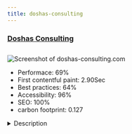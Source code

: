 ```yaml
---
title: doshas-consulting
---
```


<div style="height: 3rem">
  <a href="https://doshas-consulting.com/"><h3>Doshas Consulting</h3></a>
</div>
<img loading="lazy" src="/images/thumbs/doshas-consulting.com.jpg" alt="Screenshot of doshas-consulting.com" />
<ul>
  <li>Performace: 69%</li>
  <li>
    First contentful paint:
    2.90Sec
  </li>
  <li>Best practices: 64%</li>
  <li>Accessibility: 96%</li>
  <li>SEO: 100%</li>
  <li>carbon footprint: 0.127</li>
</ul>
<details>
  <summary>Description</summary>
  <p>Doshas Consulting is specialized in the e-healthcare solutions and consulting. They want to communicate about their team, products, publications and make a very pro image on web.Doshas Consulting team asked for a slick, simple and very pro design. We build-it from scratch, create a carrousel custom fields for make simple the creation of new "product". 
RsForm for creating intelligent forms and include them where there are needed.</p>
</details>

